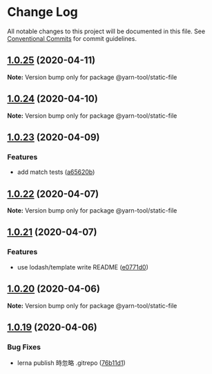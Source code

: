 # Change Log

All notable changes to this project will be documented in this file.
See [Conventional Commits](https://conventionalcommits.org) for commit guidelines.

## [1.0.25](https://github.com/bluelovers/ws-yarn-workspaces/compare/@yarn-tool/static-file@1.0.24...@yarn-tool/static-file@1.0.25) (2020-04-11)

**Note:** Version bump only for package @yarn-tool/static-file





## [1.0.24](https://github.com/bluelovers/ws-yarn-workspaces/compare/@yarn-tool/static-file@1.0.23...@yarn-tool/static-file@1.0.24) (2020-04-10)

**Note:** Version bump only for package @yarn-tool/static-file





## [1.0.23](https://github.com/bluelovers/ws-yarn-workspaces/compare/@yarn-tool/static-file@1.0.22...@yarn-tool/static-file@1.0.23) (2020-04-09)


### Features

* add match tests ([a65620b](https://github.com/bluelovers/ws-yarn-workspaces/commit/a65620b0f4edb986f997652cf123f0442ea7bfa8))





## [1.0.22](https://github.com/bluelovers/ws-yarn-workspaces/compare/@yarn-tool/static-file@1.0.21...@yarn-tool/static-file@1.0.22) (2020-04-07)

**Note:** Version bump only for package @yarn-tool/static-file





## [1.0.21](https://github.com/bluelovers/ws-yarn-workspaces/compare/@yarn-tool/static-file@1.0.20...@yarn-tool/static-file@1.0.21) (2020-04-07)


### Features

* use lodash/template write README ([e0771d0](https://github.com/bluelovers/ws-yarn-workspaces/commit/e0771d002a2ea576f00a110213d4d2aede993633))





## [1.0.20](https://github.com/bluelovers/ws-yarn-workspaces/compare/@yarn-tool/static-file@1.0.19...@yarn-tool/static-file@1.0.20) (2020-04-06)

**Note:** Version bump only for package @yarn-tool/static-file





## [1.0.19](https://github.com/bluelovers/ws-yarn-workspaces/compare/@yarn-tool/static-file@1.0.18...@yarn-tool/static-file@1.0.19) (2020-04-06)


### Bug Fixes

* lerna publish 時忽略 .gitrepo ([76b11d1](https://github.com/bluelovers/ws-yarn-workspaces/commit/76b11d1118d8143fe6d9fc87341dfeff563dfdf0))
